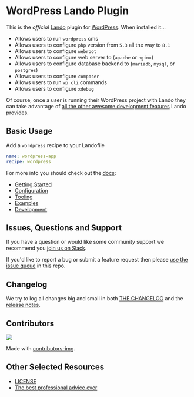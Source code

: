 # WordPress Lando Plugin

This is the _official_ [Lando](https://lando.dev) plugin for [WordPress](https://wordpress.org/). When installed it...

* Allows users to run `wordpress` cms
* Allows users to configure `php` version from `5.3` all the way to `8.1`
* Allows users to configure `webroot`
* Allows users to configure web server to (`apache` or `nginx`)
* Allows users to configure database backend to (`mariadb`, `mysql`, or `postgres`)
* Allows users to configure `composer`
* Allows users to run `wp cli` commands
* Allows users to configure `xdebug`

Of course, once a user is running their WordPress project with Lando they can take advantage of [all the other awesome development features](https://docs.lando.dev) Lando provides.

## Basic Usage

Add a `wordpress` recipe to your Landofile

```yaml
name: wordpress-app
recipe: wordpress
```

For more info you should check out the [docs](https://docs.lando.dev/wordpress):

* [Getting Started](https://docs.lando.dev/wordpress/)
* [Configuration](https://docs.lando.dev/wordpress/config.html)
* [Tooling](https://docs.lando.dev/wordpress/tooling.html)
* [Examples](https://github.com/lando/wordpress/tree/main/examples)
* [Development](https://docs.lando.dev/wordpress/development.html)

## Issues, Questions and Support

If you have a question or would like some community support we recommend you [join us on Slack](https://launchpass.com/devwithlando).

If you'd like to report a bug or submit a feature request then please [use the issue queue](https://github.com/lando/wordpress/issues/new/choose) in this repo.

## Changelog

We try to log all changes big and small in both [THE CHANGELOG](https://github.com/lando/wordpress/blob/main/CHANGELOG.md) and the [release notes](https://github.com/lando/wordpress/releases).

## Contributors

<a href="https://github.com/lando/wordpress/graphs/contributors">
  <img src="https://contrib.rocks/image?repo=lando/wordpress" />
</a>

Made with [contributors-img](https://contrib.rocks).

## Other Selected Resources

* [LICENSE](https://github.com/lando/wordpress/blob/main/LICENSE.md)
* [The best professional advice ever](https://www.youtube.com/watch?v=tkBVDh7my9Q)
